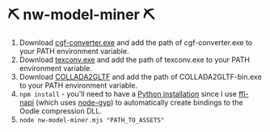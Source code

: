 # ⛏️ nw-model-miner ⛏️

1. Download [cgf-converter.exe](https://github.com/Markemp/Cryengine-Converter/releases) and add the path of cgf-converter.exe to your PATH environment variable.
2. Download [texconv.exe](https://github.com/microsoft/DirectXTex/releases) and add the path of texconv.exe to your PATH environment variable.
3. Download [COLLADA2GLTF](https://github.com/KhronosGroup/COLLADA2GLTF/releases) and add the path of COLLADA2GLTF-bin.exe to your PATH environment variable.
4. `npm install` - you'll need to have a [Python installation](https://www.python.org/downloads/) since I use [ffi-napi](https://www.npmjs.com/package/ffi-napi) (which uses [node-gyp](https://github.com/nodejs/node-gyp)) to automatically create bindings to the Oodle compression DLL.
5. `node nw-model-miner.mjs "PATH_TO_ASSETS"`
